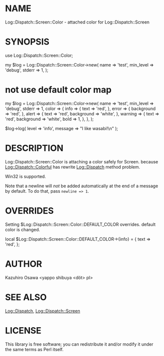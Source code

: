 # NAME

Log::Dispatch::Screen::Color - attached color for Log::Dispatch::Screen

# SYNOPSIS

  use Log::Dispatch::Screen::Color;

  my $log = Log::Dispatch::Screen::Color->new(
      name      => 'test',
      min_level => 'debug',
      stderr    => 1,
  );

  # not use default color map
  my $log = Log::Dispatch::Screen::Color->new(
      name      => 'test',
      min_level => 'debug',
      stderr    => 1,
      color     => {
          info  => {
              text => 'red',
          },
          error   => {
              background => 'red',
          },
          alert   => {
              text       => 'red',
              background => 'white',
          },
          warning => {
              text       => 'red',
              background => 'white',
              bold       => 1,
          },
      },
  );

  $log->log( level => 'info', message => "I like wasabi!\n" );

# DESCRIPTION

Log::Dispatch::Screen::Color is attaching a color safely for Screen. because [Log::Dispatch::Colorful](http://search.cpan.org/perldoc?Log::Dispatch::Colorful) has rewrite [Log::Dispatch](http://search.cpan.org/perldoc?Log::Dispatch) method problem.

Win32 is supported.

Note that a newline will _not_ be added automatically at the end of a
message by default.  To do that, pass `newline => 1`.

# OVERRIDES

Setting $Log::Dispatch::Screen::Color::DEFAULT_COLOR overrides. default color is changed.

  local $Log::Dispatch::Screen::Color::DEFAULT_COLOR->{info} = {
    text => 'red',
  };

# AUTHOR

Kazuhiro Osawa <yappo <at> shibuya <döt> pl>

# SEE ALSO

[Log::Dispatch](http://search.cpan.org/perldoc?Log::Dispatch), [Log::Dispatch::Screen](http://search.cpan.org/perldoc?Log::Dispatch::Screen)

# LICENSE

This library is free software; you can redistribute it and/or modify
it under the same terms as Perl itself.